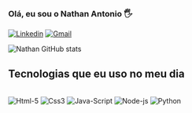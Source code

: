 ### Olá, eu sou  o Nathan Antonio 🖐️

[![Linkedin](https://img.shields.io/badge/LinkedIn-0077B5?style=for-the-badge&logo=linkedin&logoColor=white)](https://br.linkedin.com/?src=go-pa&trk=sem-ga_campid.12619604099_asid.122510712920_crid.606535073454_kw.linked_d.c_tid.kwd-103941963_n.g_mt.e_geo.1031549&mcid=6821526239111716925&cid=&gclid=Cj0KCQjw_r6hBhDdARIsAMIDhV-U2yVi2K-upNSOxgvj2TyJJrWfGtkJiasc6JymORXr6R7BhQ1ulr8aAn2SEALw_wcB&gclsrc=aw.ds)
[![Gmail](https://img.shields.io/badge/Gmail-D14836?style=for-the-badge&logo=gmail&logoColor=white)](https://br.linkedin.com/?src=go-pa&trk=sem-ga_campid.12619604099_asid.122510712920_crid.606535073454_kw.linked_d.c_tid.kwd-103941963_n.g_mt.e_geo.1031549&mcid=6821526239111716925&cid=&gclid=Cj0KCQjw_r6hBhDdARIsAMIDhV-U2yVi2K-upNSOxgvj2TyJJrWfGtkJiasc6JymORXr6R7BhQ1ulr8aAn2SEALw_wcB&gclsrc=aw.ds)


![Nathan GitHub stats](https://github-readme-stats.vercel.app/api?username=NathanAntonio&show_icons=true&theme=gruvbox)

## Tecnologias que eu uso no meu dia

<div style="display:inline-block;"><br/>
  <img aling="center" alt="Html-5" src="https://img.shields.io/badge/HTML5-E34F26?style=for-the-badge&logo=html5&logoColor=white">
  <img aling="center" alt="Css3" src="https://img.shields.io/badge/CSS3-1572B6?style=for-the-badge&logo=css3&logoColor=white">
  <img aling="center" alt="Java-Script" src="https://img.shields.io/badge/JavaScript-323330?style=for-the-badge&logo=javascript&logoColor=F7DF1E">
  <img aling="center" alt="Node-js" src="https://img.shields.io/badge/Node.js-43853D?style=for-the-badge&logo=node.js&logoColor=white">
  <img aling="center" alt="Python" src="https://img.shields.io/badge/Python-14354C?style=for-the-badge&logo=python&logoColor=white">
</div>
